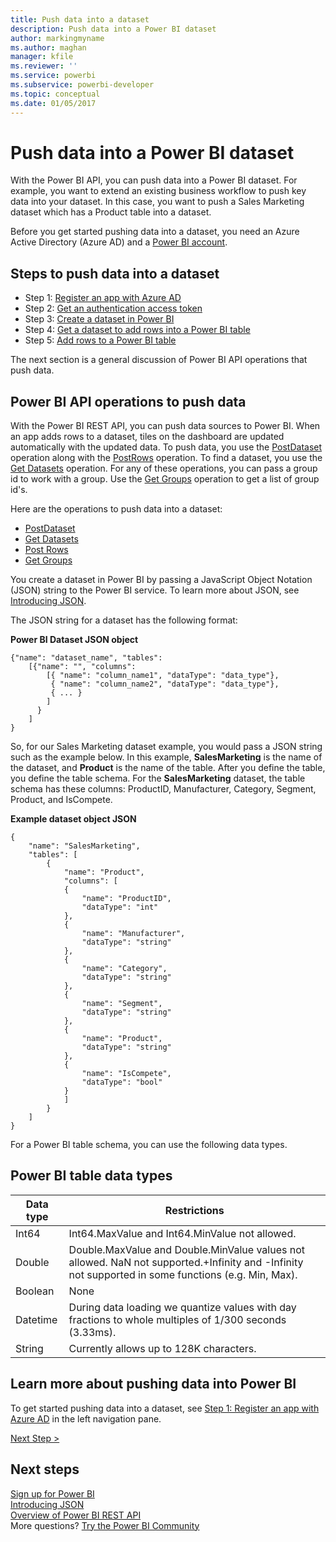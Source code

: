 ```yaml
---
title: Push data into a dataset
description: Push data into a Power BI dataset
author: markingmyname
ms.author: maghan
manager: kfile
ms.reviewer: ''
ms.service: powerbi
ms.subservice: powerbi-developer
ms.topic: conceptual
ms.date: 01/05/2017
---
```


# Push data into a Power BI dataset

With the Power BI API, you can push data into a Power BI dataset. For example, you want to extend an existing business workflow to push key data into your dataset. In this case, you want to push a Sales Marketing dataset which has a Product table into a dataset.

Before you get started pushing data into a dataset, you need an Azure Active Directory (Azure AD) and a [Power BI account](create-an-azure-active-directory-tenant.md).

## Steps to push data into a dataset

* Step 1: [Register an app with Azure AD](walkthrough-push-data-register-app-with-azure-ad.md)
* Step 2: [Get an authentication access token](walkthrough-push-data-get-token.md)
* Step 3: [Create a dataset in Power BI](walkthrough-push-data-create-dataset.md)
* Step 4: [Get a dataset to add rows into a Power BI table](walkthrough-push-data-get-datasets.md)
* Step 5: [Add rows to a Power BI table](walkthrough-push-data-add-rows.md)

The next section is a general discussion of Power BI API operations that push data.

## Power BI API operations to push data

With the Power BI REST API, you can push data sources to Power BI. When an app adds rows to a dataset, tiles on the dashboard are updated automatically with the updated data. To push data, you use the [PostDataset](https://docs.microsoft.com/rest/api/power-bi/pushdatasets) operation along with the [PostRows](https://docs.microsoft.com/rest/api/power-bi/pushdatasets/datasets_postrows) operation. To find a dataset, you use the [Get Datasets](https://docs.microsoft.com/rest/api/power-bi/datasets/getdatasets) operation. For any of these operations, you can pass a group id to work with a group. Use the [Get Groups](https://docs.microsoft.com/rest/api/power-bi/groups/getgroups) operation to get a list of group id's.

Here are the operations to push data into a dataset:

* [PostDataset](https://docs.microsoft.com/rest/api/power-bi/pushdatasets/datasets_postdataset)
* [Get Datasets](https://docs.microsoft.com/rest/api/power-bi/datasets/getdatasets)
* [Post Rows](https://docs.microsoft.com/rest/api/power-bi/pushdatasets/datasets_postrows)
* [Get Groups](https://docs.microsoft.com/rest/api/power-bi/groups/getgroups)

You create a dataset in Power BI by passing a JavaScript Object Notation (JSON) string to the Power BI service. To learn more about JSON, see [Introducing JSON](http://json.org/).

The JSON string for a dataset has the following format:

**Power BI Dataset JSON object**

    {"name": "dataset_name", "tables":
        [{"name": "", "columns":
            [{ "name": "column_name1", "dataType": "data_type"},
             { "name": "column_name2", "dataType": "data_type"},
             { ... }
            ]
          }
        ]
    }

So, for our Sales Marketing dataset example, you would pass a JSON string such as the example below. In this example, **SalesMarketing** is the name of the dataset, and **Product** is the name of the table. After you define the table, you define the table schema. For the **SalesMarketing** dataset, the table schema has these columns: ProductID, Manufacturer, Category, Segment, Product, and IsCompete.

**Example dataset object JSON**

    {
        "name": "SalesMarketing",
        "tables": [
            {
                "name": "Product",
                "columns": [
                {
                    "name": "ProductID",
                    "dataType": "int"
                },
                {
                    "name": "Manufacturer",
                    "dataType": "string"
                },
                {
                    "name": "Category",
                    "dataType": "string"
                },
                {
                    "name": "Segment",
                    "dataType": "string"
                },
                {
                    "name": "Product",
                    "dataType": "string"
                },
                {
                    "name": "IsCompete",
                    "dataType": "bool"
                }
                ]
            }
        ]
    }

For a Power BI table schema, you can use the following data types.

## Power BI table data types

| **Data type** | **Restrictions** |
| --- | --- |
| Int64 |Int64.MaxValue and Int64.MinValue not allowed. |
| Double |Double.MaxValue and Double.MinValue values not allowed. NaN not supported.+Infinity and -Infinity not supported in some functions (e.g. Min, Max). |
| Boolean |None |
| Datetime |During data loading we quantize values with day fractions to whole multiples of 1/300 seconds (3.33ms). |
| String |Currently allows up to 128K characters. |

## Learn more about pushing data into Power BI

To get started pushing data into a dataset, see [Step 1: Register an app with Azure AD](walkthrough-push-data-register-app-with-azure-ad.md) in the left navigation pane.

[Next Step >](walkthrough-push-data-register-app-with-azure-ad.md)

## Next steps

[Sign up for Power BI](create-an-azure-active-directory-tenant.md)  
[Introducing JSON](http://json.org/)  
[Overview of Power BI REST API](overview-of-power-bi-rest-api.md)  
More questions? [Try the Power BI Community](http://community.powerbi.com/)